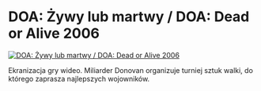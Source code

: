 DOA: Żywy lub martwy / DOA: Dead or Alive 2006 
=============
[![DOA: Żywy lub martwy / DOA: Dead or Alive 2006 ](http://vidos.pl/images/player.gif)](http://vidos.pl/doa-ywy-lub-martwy-doa-dead-or-alive-2006)

 Ekranizacja gry wideo. Miliarder Donovan organizuje turniej sztuk walki, do którego zaprasza najlepszych wojowników.
